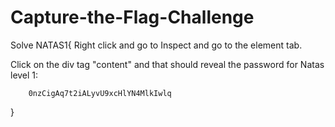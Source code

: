 # Capture-the-Flag-Challenge


Solve NATAS1{
   Right click and go to Inspect and go to the element tab.

Click on the div tag "content"
and that should reveal the password for Natas level 1:

        0nzCigAq7t2iALyvU9xcHlYN4MlkIwlq 

}




